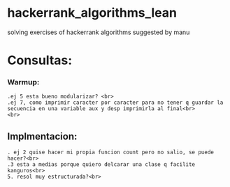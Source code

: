 # hackerrank_algorithms_lean
solving exercises of hackerrank algorithms suggested by manu

 # Consultas: <br>
   ### Warmup:
    .ej 5 esta bueno modularizar? <br> 
    .ej 7, como imprimir caracter por caracter para no tener q guardar la secuencia en una variable aux y desp imprimirla al final<br> 
    <br> 
   ## Implmentacion:<br> 
    . ej 2 quise hacer mi propia funcion count pero no salio, se puede hacer?<br> 
    .3 esta a medias porque quiero delcarar una clase q facilite kanguros<br> 
    5. resol muy estructurada?<br> 
